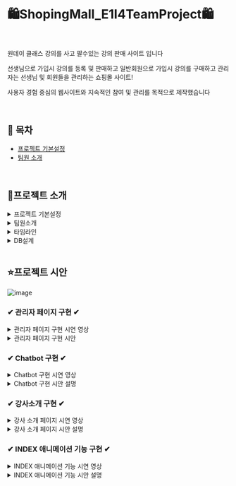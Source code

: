 
# 🛍ShopingMall_E1I4TeamProject🛍

<br>

원데이 클래스 강의를 사고 팔수있는 강의 판매 사이트 입니다  

선생님으로 가입시 강의를 등록 및 판매하고 
일반회원으로 가입시 강의를 구매하고 
관리자는 선생님 및 회원들을 관리하는 쇼핑몰 사이트!

사용자 경험 중심의 웹사이트와
지속적인 참여 및 관리를 목적으로 제작했습니다

<br>


## 📌 목차 

- [프로젝트 기본설정](#-시연-영상)
- [팀원 소개](#-팀원-소개)


<br>

## 🔎프로젝트 소개

<details>
<summary>프로젝트 기본설정</summary>
<li> 2024/04/11~2024/05/10  </li>
<li> 원데이 클래스 강의판매 사이트 </li>
<li> 팀장 1명, 팀원 4명 (총 5인) _팀원으로 참여 </li>
<li> 프로젝트명 : E1i4TeamProject </li>
<li> 프로그래밍 언어 : JAVA </li>
<li> 프레임워크 : Springboot 2.7.11 </li>
<li> 데이터베이스 : MySql8 </li>
<li> 개발툴 : IntelliJ </li>
<li> 템플릿 엔진 : Thymeleaf (HTML + css) </li>

</details>

<details>
<summary> 팀원소개</summary>

- 👱‍박**(팀장) : DB설계, 회원CRUD(개인정보), OAuth2, Security, 
- 👱‍이**(팀원) : 상품목록, 상품상세, 장바구니(시간표), 구매, 구매리스트 
- 👱‍심**(팀원) : 게시판 CRUD(커뮤니티, 공지사항, 수강후기), exception 
- 👱‍조**(팀원) : INDEX 페이지 CSS ,1:1 문의내역, 덧글
- 👩‍🦰손예은(팀원) : 관리자페이지, Chatbot, 강사소개 페이지, INDEX 애니메이션 기능

</details>

<details>
<summary> 타임라인</summary>
  
![image](https://github.com/1thsdpdms1/FirstProject_ShopingMall_Yeeun/assets/154856610/1f2aa490-1614-40bc-881b-c4dfe19611bc)

</details>

<details>
<summary> DB설계 </summary>
  
![image](https://github.com/1thsdpdms1/FirstProject_ShopingMall_Yeeun/assets/154856610/1f2aa490-1614-40bc-881b-c4dfe19611bc)

</details>
<br>

## ⭐프로젝트 시안
![image](https://github.com/1thsdpdms1/FirstProject_ShopingMall_Yeeun/assets/154856610/781bfb06-6b04-43fc-b049-08595f52e7a7)

### ✔ 관리자 페이지 구현 ✔
<details>
<summary>관리자 페이지 구현 시연 영상</summary>

  
![관리자 페이지 시안영상](https://github.com/1thsdpdms1/FirstProject_ShopingMall_Yeeun/assets/154856610/e603ecf6-fcf9-4c7c-905c-581025a0a3d1)
  
</details>

<details>
<summary>관리자 페이지 구현 시안 </summary>
  <img src="https://github.com/1thsdpdms1/FirstProject_ShopingMall_Yeeun/assets/154856610/7abbca76-164e-4e32-a147-e775a2a6486c  width="200" height="400"/>

- Spring Security의 타임리프 태그 라이브러리를 사용하여 권한이 admin일때만 관리자페이지에 접속 가능
- pageable ,subject, search를 매개변수로 받아와서 subject가 null이 아닌경우 subject에 따라 이름, 전화번호, 이메일로 검색이 가능
- 회원조회와 선생님조회를 구분하기위해서는 권한과 subject 조건 두개를 and연산자를 이용하여 findByRoleAndNameContains 으로 회원이 member이면서 이름에 대해 검색가능하게 구현
- 테이블에 너무 긴 글이 들어간 경우엔 말줄임 기능
<br>

<img src="https://github.com/1thsdpdms1/FirstProject_ShopingMall_Yeeun/assets/154856610/d0294769-b666-4aa5-a164-48422e7fca12  width="200" height="400"/>

- 상품페이지는 param으로 subject1 subject2 seach pageable를 매겨변수를 불러와 미술/체육/음악/요리 등 카테고리별로 선택후 수강명/수강내용을 검색할수있게 select를 두개 구성
- 검색하고 페이지네이션된 결과를 반환
<br>

<img src="https://github.com/1thsdpdms1/FirstProject_ShopingMall_Yeeun/assets/154856610/b1c0eaa2-8553-4131-aa76-37b7adc45270  width="200" height="400"/>

- 삭제는 다중선택삭제와 일반 삭제 가능
- 다중선택삭제는 javascript에 selectedIds"라는 이름을 가진 input 요소 중에 체크된 것들을 모두 선택하고
가장 가까운 tr요소를 찾아 삭제하는 명령을 foreach함수를 써 반복하게 하여 선택삭제를 구현
- 회원을 삭제하기 전에 사용자에게 확인 메시지를 표시하고, if else문으로 사용자의 응답에 따라 삭제를 진행
</details>

### ✔ Chatbot 구현 ✔
<details>
<summary>Chatbot 구현 시연 영상</summary>
  
![chatBot](https://github.com/1thsdpdms1/FirstProject_ShopingMall_Yeeun/assets/154856610/97b1952e-e28d-4b31-9215-7b600e8121bd)

</details>
<details>
<summary>Chatbot 구현 시안 설명</summary>

<img src="https://github.com/1thsdpdms1/FirstProject_ShopingMall_Yeeun/assets/154856610/f965e795-2b38-46f2-a864-cacde6a7cd71  width="200" height="400"/>

- websocket은 기존의 단방향 HTTP프로토콜과 호환되어 양방향 통신을 제공하기 위해 개발된 프로토콜
- websocket 라이브러리를 주입하여 사용
- configureMessageBroker() 메서드는 메시지 브로커를 설정하고 /app2가 붙으면 서버로 전송, /topic이 붙으면 클라이언트에게 메세지 보내도록 활성화
- registerStompEndpoints() 메서드로 클라이언트와 서버간의 웹소켓 연결을 활성화 

<img src="https://github.com/1thsdpdms1/FirstProject_ShopingMall_Yeeun/assets/154856610/ed233c53-4675-4464-9a30-bb7de21d5c1f  width="200" height="400"/>

- @MessageMapping() 주소로 메세지가 오면 해당 매서드가 구현되며 @Sendto() 주소로 클라이언트에게 전송
- 처음 소켓연결시 연결이 성공하면  /app2/hello주소로 메세지를 보내 hello메서드를 실행시키도록 하여 기업소개, 상품소개를 선택할수있게 했으며 이는 topic/greetings주소로 클라이언트에게 전송
<img src="https://github.com/1thsdpdms1/FirstProject_ShopingMall_Yeeun/assets/154856610/8966f99d-6527-4f5e-839a-5ed18900a1a6  width="200" height="400"/>
- 기업소개 또는 상품소개 버튼을 클릭시 /app2/message주소로 메세지를 보내 message매서드를 실행시켜 그에대한 응답내용이 나오도록 함

</details>

### ✔ 강사소개 구현 ✔
<details>
<summary>강사 소개 페이지 시연 영상</summary>

![강사 소개](https://github.com/1thsdpdms1/FirstProject_ShopingMall_Yeeun/assets/154856610/82994cec-83e7-49eb-9329-b4cc5a03b7d4)

</details>
<details>
<summary>강사 소개 페이지 시안 설명</summary>
  
  <img src="https://github.com/1thsdpdms1/FirstProject_ShopingMall_Yeeun/assets/154856610/2ee0c3d2-998b-4d8a-af70-9abe71c56efb  width="200" height="400"/>

- 강사 페이지는 모든 사용자가 선생님의 프로필을 볼수있도록 한 페이지
- JPQL을 사용하여 role이 seller인 모든회원을 검색하고 stream으로 엔티티를 dto로 변한후 리스트로 반환-
- 이 list를 html에 그리드를 사용하여 나타냈고 hover시 transform: scale를 사용해 강조효과
-  memberAttachFile==1일때와 아닐때를 구분하여 img가 없으면 기본이미지 나오도록 구현

<img src="https://github.com/1thsdpdms1/FirstProject_ShopingMall_Yeeun/assets/154856610/ebb030a2-9ec1-4a21-b43c-f6ded3bfae18  width="200" height="400"/>

- 그리드를 선택하면 더 자세한 프로필을 볼수있는 디테일페이지가 나오고  프로필 하단에는 선생님이 등록한 상품인 강좌 list가 있으며 
바로가기로 상품페이지로 이동할수있게 구성
- 코드는 findbyid를 사용하여 id로 찾고 없으면 판매자가 존재하지 않는다는 예외를 뒀으며
- id를 찾았다면 찾은 엔티티를 dto로 반환
- admin권한이라면 목록으로 돌아가기버튼과 회원탈퇴버튼 두개가 보여 여기서도 삭제 진행이 가능

</details>

### ✔ INDEX 애니메이션 기능 구현 ✔
<details>
<summary>INDEX 애니메이션 기능 시연 영상</summary>

https://github.com/1thsdpdms1/FirstProject_ShopingMall_Yeeun/assets/154856610/ceed1a15-8386-4b9f-a65f-ee33ccff51f6

</details>
<details>
&nbsp;<summary>INDEX 애니메이션 기능 시안 설명</summary>
  
  <img src="https://github.com/1thsdpdms1/FirstProject_ShopingMall_Yeeun/assets/154856610/baff420b-f0c3-40e5-9a07-995d86c9e8d0  width="200" height="400"/>
  
- for문을 통해 각이미지를 1000번 나열되게 하고 나열된 이미지에 leftMoveLoop라는 이름의 키프레임 애니메이션을 translateX()에 0을 넣어 위치를 고정시킴
- 이후 -100%를 넣어  가로길이의 100%만큼 왼쪽으로 이동하게 정의한후 1500초 동안 계속해서 재생되며 수평으로 움직이게 설정
</details>



